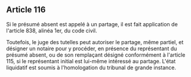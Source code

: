 Article 116
----
Si le présumé absent est appelé à un partage, il est fait application de
l'article 838, alinéa 1er, du code civil.

Toutefois, le juge des tutelles peut autoriser le partage, même partiel, et
désigner un notaire pour y procéder, en présence du représentant du présumé
absent, ou de son remplaçant désigné conformément à l'article 115, si le
représentant initial est lui-même intéressé au partage. L'état liquidatif est
soumis à l'homologation du tribunal de grande instance.
